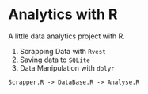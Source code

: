 # Analytics with R

A little data analytics project with R.

1. Scrapping Data with `Rvest`
2. Saving data to `SQLite`
3. Data Manipulation with `dplyr`


```
Scrapper.R -> DataBase.R -> Analyse.R
```